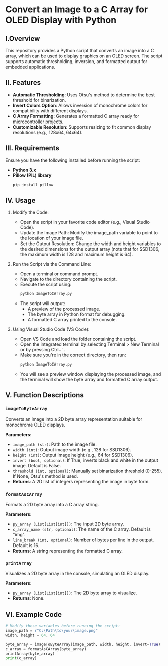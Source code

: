 # Convert an Image to a C Array for OLED Display with Python

## I.Overview

This repository provides a Python script that converts an image into a C array, which can be used to display graphics on an OLED screen. The script supports automatic thresholding, inversion, and formatted output for embedded applications.

## II. Features
- **Automatic Thresholding**: Uses Otsu's method to determine the best threshold for binarization.
- **Invert Colors Option**: Allows inversion of monochrome colors for compatibility with different displays.
- **C Array Formatting**: Generates a formatted C array ready for microcontroller projects.
- **Customizable Resolution**: Supports resizing to fit common display resolutions (e.g., 128x64, 64x64).

## III. Requirements
Ensure you have the following installed before running the script:

- **Python 3.x**
- **Pillow (PIL) library**
    ```bash
    pip install pillow
    ```

## IV. Usage

1. Modify the Code:

    - Open the script in your favorite code editor (e.g., Visual Studio Code).
    - Update the Image Path: Modify the image_path variable to point to the location of your image file.
    - Set the Output Resolution: Change the width and height variables to the desired dimensions for the output array (note that for SSD1306, the maximum width is 128 and maximum height is 64).

2. Run the Script via the Command Line:

    - Open a terminal or command prompt.
    - Navigate to the directory containing the script.
    - Execute the script using:
        ``` bash
        python ImageToCArray.py
        ```
    - The script will output:
        - A preview of the processed image.
        - The byte array in Python format for debugging.
        - A formatted C array printed to the console.

3. Using Visual Studio Code (VS Code):

    - Open VS Code and load the folder containing the script.
    - Open the integrated terminal by selecting Terminal > New Terminal or by pressing Ctrl+` .
    - Make sure you're in the correct directory, then run:
        ```bash
        python ImageToCArray.py
        ```
    - You will see a preview window displaying the processed image, and the terminal will show the byte array and formatted C array output.

## V. Function Descriptions

### `imageToByteArray`
Converts an image into a 2D byte array representation suitable for monochrome OLED displays.

**Parameters:**
- `image_path (str)`: Path to the image file.
- `width (int)`: Output image width (e.g., 128 for SSD1306).
- `height (int)`: Output image height (e.g., 64 for SSD1306).
- `invert (bool, optional)`: If True, inverts black and white in the output image. Default is False.
- `threshold (int, optional)`: Manually set binarization threshold (0-255). If None, Otsu's method is used.
- **Returns**: A 2D list of integers representing the image in byte form.

### `formatAsCArray`
Formats a 2D byte array into a C array string.

**Parameters:**
- `py_array (List[List[int]])`: The input 2D byte array.
- `c_array_name (str, optional)`: The name of the C array. Default is "img".
- `line_break (int, optional)`: Number of bytes per line in the output. Default is 16.
- **Returns**: A string representing the formatted C array.

### `printArray`
Visualizes a 2D byte array in the console, simulating an OLED display.

**Parameters:**
- `py_array (List[List[int]])`: The 2D byte array to visualize.
- **Returns**: None.

## VI. Example Code

```python
# Modify these variables before running the script:
image_path = r"C:\Path\to\your\image.png"
width, height = 64, 64

byte_array = imageToByteArray(image_path, width, height, invert=True)
c_array = formatAsCArray(byte_array)
printArray(byte_array)
print(c_array)
```